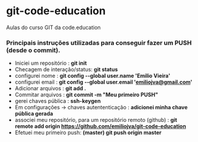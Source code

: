 # git-code-education
Aulas do curso GIT da code.education

### Principais instruções utilizadas para conseguir fazer um PUSH (desde o commit). 
* Iniciei um repositório : **git init**
* Checagem de interação/status: **git status**
* configurei nome : **git config --global user.name 'Emilio Vieira'**
* configurei email : **git config --global user.email 'emiliojva@gmail.com'**
* Adicionar arquivos : **git add .**
* Commitar arquivos : **git commit -m "Meu primeiro PUSH"**
* gerei chaves pública : **ssh-keygen**
* Em configurações -> chaves autententicação : **adicionei minha chave pública gerada**
* associei meu repositório, para um repositório remoto (github) : **git remote add origin https://github.com/emiliojva/git-code-education**
* Efetuei meu primeiro push: **(master) git push origin master** 

